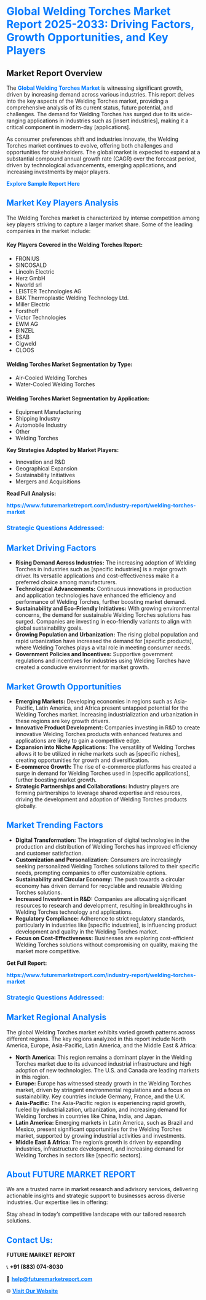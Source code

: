 <h1 style="color: #007BFF;">Global Welding Torches Market Report 2025-2033: Driving Factors, Growth Opportunities, and Key Players</h1>

<section id="overview">
<h2>Market Report Overview</h2>
<p>The <a href="https://www.futuremarketreport.com/industry-report/welding-torches-market" style="color: #007BFF; text-decoration: none;"><strong>Global Welding Torches Market</strong></a> is witnessing significant growth, driven by increasing demand across various industries. This report delves into the key aspects of the Welding Torches market, providing a comprehensive analysis of its current status, future potential, and challenges. The demand for Welding Torches has surged due to its wide-ranging applications in industries such as [insert industries], making it a critical component in modern-day [applications].</p>
<p>As consumer preferences shift and industries innovate, the Welding Torches market continues to evolve, offering both challenges and opportunities for stakeholders. The global market is expected to expand at a substantial compound annual growth rate (CAGR) over the forecast period, driven by technological advancements, emerging applications, and increasing investments by major players.</p>
</section>

<section id="overview">
<p><a href="https://www.futuremarketreport.com/request-sample/reportId=128104" style="color: #007BFF; text-decoration: none;"><strong>Explore Sample Report Here</strong></a></p>
</section>

<section id="key-players">
<h2 style="color: #007BFF;">Market Key Players Analysis</h2>
<p>The Welding Torches market is characterized by intense competition among key players striving to capture a larger market share. Some of the leading companies in the market include:</p>
<h4>Key Players Covered in the Welding Torches Report:</h4>
<ul><li>FRONIUS</li><li>SINCOSALD</li><li>Lincoln Electric</li><li>Herz GmbH</li><li>Nworld srl</li><li>LEISTER Technologies AG</li><li>BAK Thermoplastic Welding Technology Ltd.</li><li>Miller Electric</li><li>Forsthoff</li><li>Victor Technologies</li><li>EWM AG</li><li>BINZEL</li><li>ESAB</li><li>Cigweld</li><li>CLOOS</li></ul>
<h4>Welding Torches Market Segmentation by Type:</h4>
<ul><li>Air-Cooled Welding Torches</li><li>Water-Cooled Welding Torches</li></ul>

<h4>Welding Torches Market Segmentation by Application:</h4>
<ul><li>Equipment Manufacturing</li><li>Shipping Industry</li><li>Automobile Industry</li><li>Other</li><li>Welding Torches</li></ul>
<p><strong>Key Strategies Adopted by Market Players:</strong></p>
<ul>
<li>Innovation and R&D</li>
<li>Geographical Expansion</li>
<li>Sustainability Initiatives</li>
<li>Mergers and Acquisitions</li>
</ul>
</section>

<section>
<p><strong>Read Full Analysis: </strong></p><a href="https://www.futuremarketreport.com/industry-report/welding-torches-market" style="color: #007BFF; text-decoration: none;"><strong>https://www.futuremarketreport.com/industry-report/welding-torches-market</strong></a>
<h3 style="color: #007BFF;">Strategic Questions Addressed:</h3>
</section>

<section id="driving-factors">
<h2 style="color: #007BFF;">Market Driving Factors</h2>
<ul>
<li><strong>Rising Demand Across Industries:</strong> The increasing adoption of Welding Torches in industries such as [specific industries] is a major growth driver. Its versatile applications and cost-effectiveness make it a preferred choice among manufacturers.</li>
<li><strong>Technological Advancements:</strong> Continuous innovations in production and application technologies have enhanced the efficiency and performance of Welding Torches, further boosting market demand.</li>
<li><strong>Sustainability and Eco-Friendly Initiatives:</strong> With growing environmental concerns, the demand for sustainable Welding Torches solutions has surged. Companies are investing in eco-friendly variants to align with global sustainability goals.</li>
<li><strong>Growing Population and Urbanization:</strong> The rising global population and rapid urbanization have increased the demand for [specific products], where Welding Torches plays a vital role in meeting consumer needs.</li>
<li><strong>Government Policies and Incentives:</strong> Supportive government regulations and incentives for industries using Welding Torches have created a conducive environment for market growth.</li>
</ul>
</section>

<section id="growth-opportunities">
<h2 style="color: #007BFF;">Market Growth Opportunities</h2>
<ul>
<li><strong>Emerging Markets:</strong> Developing economies in regions such as Asia-Pacific, Latin America, and Africa present untapped potential for the Welding Torches market. Increasing industrialization and urbanization in these regions are key growth drivers.</li>
<li><strong>Innovative Product Development:</strong> Companies investing in R&D to create innovative Welding Torches products with enhanced features and applications are likely to gain a competitive edge.</li>
<li><strong>Expansion into Niche Applications:</strong> The versatility of Welding Torches allows it to be utilized in niche markets such as [specific niches], creating opportunities for growth and diversification.</li>
<li><strong>E-commerce Growth:</strong> The rise of e-commerce platforms has created a surge in demand for Welding Torches used in [specific applications], further boosting market growth.</li>
<li><strong>Strategic Partnerships and Collaborations:</strong> Industry players are forming partnerships to leverage shared expertise and resources, driving the development and adoption of Welding Torches products globally.</li>
</ul>
</section>

<section id="trending-factors">
<h2 style="color: #007BFF;">Market Trending Factors</h2>
<ul>
<li><strong>Digital Transformation:</strong> The integration of digital technologies in the production and distribution of Welding Torches has improved efficiency and customer satisfaction.</li>
<li><strong>Customization and Personalization:</strong> Consumers are increasingly seeking personalized Welding Torches solutions tailored to their specific needs, prompting companies to offer customizable options.</li>
<li><strong>Sustainability and Circular Economy:</strong> The push towards a circular economy has driven demand for recyclable and reusable Welding Torches solutions.</li>
<li><strong>Increased Investment in R&D:</strong> Companies are allocating significant resources to research and development, resulting in breakthroughs in Welding Torches technology and applications.</li>
<li><strong>Regulatory Compliance:</strong> Adherence to strict regulatory standards, particularly in industries like [specific industries], is influencing product development and quality in the Welding Torches market.</li>
<li><strong>Focus on Cost-Effectiveness:</strong> Businesses are exploring cost-efficient Welding Torches solutions without compromising on quality, making the market more competitive.</li>
</ul>
</section>

<section>
<p><strong>Get Full Report: </strong></p><a href="https://www.futuremarketreport.com/industry-report/welding-torches-market" style="color: #007BFF; text-decoration: none;"><strong>https://www.futuremarketreport.com/industry-report/welding-torches-market</strong></a>
<h3 style="color: #007BFF;">Strategic Questions Addressed:</h3>
</section>


<section id="regional-analysis">
<h2 style="color: #007BFF;">Market Regional Analysis</h2>
<p>The global Welding Torches market exhibits varied growth patterns across different regions. The key regions analyzed in this report include North America, Europe, Asia-Pacific, Latin America, and the Middle East & Africa:</p>
<ul>
<li><strong>North America:</strong> This region remains a dominant player in the Welding Torches market due to its advanced industrial infrastructure and high adoption of new technologies. The U.S. and Canada are leading markets in this region.</li>
<li><strong>Europe:</strong> Europe has witnessed steady growth in the Welding Torches market, driven by stringent environmental regulations and a focus on sustainability. Key countries include Germany, France, and the U.K.</li>
<li><strong>Asia-Pacific:</strong> The Asia-Pacific region is experiencing rapid growth, fueled by industrialization, urbanization, and increasing demand for Welding Torches in countries like China, India, and Japan.</li>
<li><strong>Latin America:</strong> Emerging markets in Latin America, such as Brazil and Mexico, present significant opportunities for the Welding Torches market, supported by growing industrial activities and investments.</li>
<li><strong>Middle East & Africa:</strong> The region’s growth is driven by expanding industries, infrastructure development, and increasing demand for Welding Torches in sectors like [specific sectors].</li>
</ul>
</section>

<footer>
<h2 style="color: #007BFF;">About FUTURE MARKET REPORT</h2>
<p>We are a trusted name in market research and advisory services, delivering actionable insights and strategic support to businesses across diverse industries. Our expertise lies in offering:</p>

<p>Stay ahead in today’s competitive landscape with our tailored research solutions.</p>

<h2 style="color: #007BFF;">Contact Us:</h2>
<p><strong>FUTURE MARKET REPORT</strong></p>
<p>📞 <strong>+91 (883) 074-8030</strong></p>
<p>📧 <strong><a href="mailto:help@futuremarketreport.com" style="color: #007BFF;">help@futuremarketreport.com</a></strong></p>
<p>🌐 <strong><a href="https://www.futuremarketreport.com/" style="color: #007BFF;">Visit Our Website</a></strong></p>
</footer>